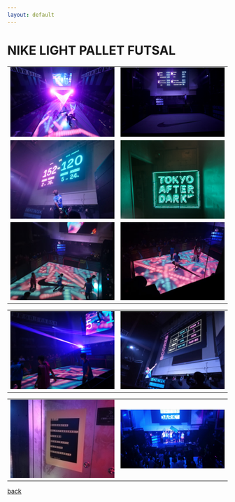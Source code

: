 ```yaml
---
layout: default
---
```


# NIKE LIGHT PALLET FUTSAL
<table border="0">
<tr>
<td><img src="https://github.com/ugokuhikari/photo/blob/master/nike1/nike1.jpg?raw=true" width="100%"></td>
<td><img src="https://github.com/ugokuhikari/photo/blob/master/nike1/nike2.jpg?raw=true" width="100%"></td>
</tr>
<tr>
<td><img src="https://github.com/ugokuhikari/photo/blob/master/nike1/nike3.jpg?raw=true" width="100%"></td>
<td><img src="https://github.com/ugokuhikari/photo/blob/master/nike1/nike4.jpg?raw=true" width="100%"></td>
</tr>
<tr>
<td><img src="https://github.com/ugokuhikari/photo/blob/master/nike1/nike5.jpg?raw=true"width="100%"></td>
<td><img src="https://github.com/ugokuhikari/photo/blob/master/nike1/nike6.jpg?raw=true"width="100%"></td>
</tr>
</table>


<table border="0">
<tr>
<td><img src="https://github.com/ugokuhikari/photo/blob/master/nike1/nike7.jpg?raw=true"width="100%"></td>
<td><img src="https://github.com/ugokuhikari/photo/blob/master/nike1/nike8.jpg?raw=true"width="100%"></td>
</tr>
</table>

<table border="0">
<tr>
<td><img src="https://github.com/ugokuhikari/photo/blob/master/nike1/nike9.jpg?raw=true"width="100%"></td>
<td><img src="https://github.com/ugokuhikari/photo/blob/master/nike1/nike10.jpg?raw=true"width="100%"></td>
</tr>
</table>


[back](./)

